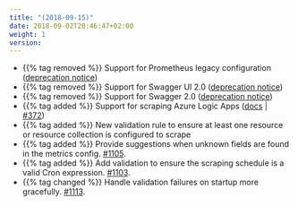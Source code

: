 ```yaml
---
title: "(2018-09-15)"
date: 2018-09-02T20:46:47+02:00
weight: 1
version:
---
```


- {{% tag removed %}} Support for Prometheus legacy configuration ([deprecation notice](https://changelog.promitor.io/#prometheus-legacy-configuration))
- {{% tag removed %}} Support for Swagger UI 2.0 ([deprecation notice](https://changelog.promitor.io/#swagger-ui-2-0))
- {{% tag removed %}} Support for Swagger 2.0 ([deprecation notice](https://changelog.promitor.io/#swagger-2-0))
- {{% tag added %}} Support for scraping Azure Logic Apps ([docs](https://promitor.io/configuration/v2.x/metrics/logic-apps)
 | [#372](https://github.com/tomkerkhove/promitor/issues/314))
- {{% tag added %}} New validation rule to ensure at least one resource or resource collection is configured to scrape
- {{% tag added %}} Provide suggestions when unknown fields are found in the metrics config. [#1105](https://github.com/tomkerkhove/promitor/issues/1105).
- {{% tag added %}} Add validation to ensure the scraping schedule is a valid Cron expression. [#1103](https://github.com/tomkerkhove/promitor/issues/1103).
- {{% tag changed %}} Handle validation failures on startup more gracefully. [#1113](https://github.com/tomkerkhove/promitor/issues/1113).
